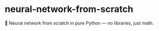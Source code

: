 # neural-network-from-scratch
🧠 Neural network from scratch in pure Python — no libraries, just math.

